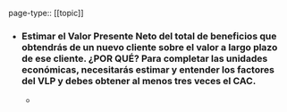 page-type:: [[topic]]
- ### Estimar el Valor Presente Neto del total de beneficios que obtendrás de un nuevo cliente sobre el valor a largo plazo de ese cliente. ¿POR QUÉ? Para completar las unidades económicas, necesitarás estimar y entender los factores del VLP y debes obtener al menos tres veces el CAC.
  - 


